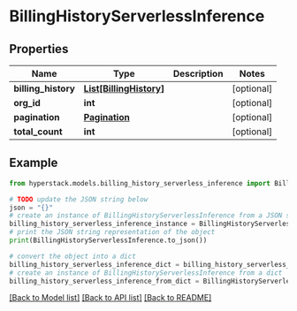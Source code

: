 # BillingHistoryServerlessInference


## Properties

Name | Type | Description | Notes
------------ | ------------- | ------------- | -------------
**billing_history** | [**List[BillingHistory]**](BillingHistory.md) |  | [optional] 
**org_id** | **int** |  | [optional] 
**pagination** | [**Pagination**](Pagination.md) |  | [optional] 
**total_count** | **int** |  | [optional] 

## Example

```python
from hyperstack.models.billing_history_serverless_inference import BillingHistoryServerlessInference

# TODO update the JSON string below
json = "{}"
# create an instance of BillingHistoryServerlessInference from a JSON string
billing_history_serverless_inference_instance = BillingHistoryServerlessInference.from_json(json)
# print the JSON string representation of the object
print(BillingHistoryServerlessInference.to_json())

# convert the object into a dict
billing_history_serverless_inference_dict = billing_history_serverless_inference_instance.to_dict()
# create an instance of BillingHistoryServerlessInference from a dict
billing_history_serverless_inference_from_dict = BillingHistoryServerlessInference.from_dict(billing_history_serverless_inference_dict)
```
[[Back to Model list]](../README.md#documentation-for-models) [[Back to API list]](../README.md#documentation-for-api-endpoints) [[Back to README]](../README.md)


